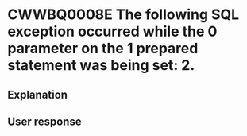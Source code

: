 # CWWBQ0008E The following SQL exception occurred while the 0 parameter on the 1 prepared statement was being set: 2.

## Explanation

## User response